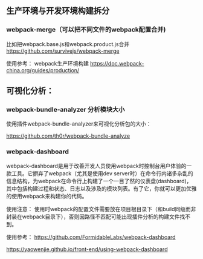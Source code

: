 ## 生产环境与开发环境构建拆分
### webpack-merge（可以把不同文件的webpack配置合并)

比如把webpack.base.js和webpack.product.js合并
https://github.com/survivejs/webpack-merge

使用参考：
webpack生产环境构建
https://doc.webpack-china.org/guides/production/

## 可视化分析：
### webpack-bundle-analyzer 分析模块大小

使用插件webpack-bundle-analyzer来可视化分析包的大小：

https://github.com/th0r/webpack-bundle-analyze

### webpack-dashboard

webpack-dashboard是用于改善开发人员使用webpack时控制台用户体验的一款工具。它摒弃了webpack（尤其是使用dev server时）在命令行内诸多杂乱的信息结构，为webpack在命令行上构建了一个一目了然的仪表盘(dashboard)，其中包括构建过程和状态、日志以及涉及的模块列表。有了它，你就可以更加优雅的使用webpack来构建你的代码。

使用注意：
使用时webpack的配置文件需要放在项目根目录下（和build同级而非封装在webpack目录下），否则因路径不匹配可能出现插件分析的构建文件找不到。

使用参考：
https://github.com/FormidableLabs/webpack-dashboard

https://yaowenjie.github.io/front-end/using-webpack-dashboard


